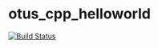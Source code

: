 # otus_cpp_helloworld
[![Build Status](https://travis-ci.com/chistopat/otus_cpp_helloworld.svg?branch=master)](https://travis-ci.com/chistopat/otus_cpp_helloworld)

